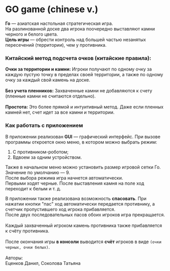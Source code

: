 # GO game (chinese v.)
**Го** — азиатская настольная стратегическая игра. \
На разлинованной доске два игрока поочередно выставляют камни черного и белого цвета. \
**Цель игры** — обрести контроль над большей частью незанятых пересечений (территории), чем у противника.

### Китайский метод подсчета очков (китайские правила):
**Очки за территории и камни:** Игроки получают по одному очку за каждую пустую точку в пределах своей территории, а также по одному очку за каждый свой камень на доске. \
\
**Без учета пленников:** Захваченные камни не добавляются к счету (пленные камни не считаются отдельно). \
\
**Простота:** Это более прямой и интуитивный метод. Даже если пленных камней нет, счет идет за все камни и территории.

### Как работать с приложением
В приложении реализован **GUI** — графический интерфейс. При вызове программы откроется окно меню, в котором можно выбрать режим:
1) С противником-роботом;
2) Вдвоем за одним устройством.

Также в начальном меню можно установить размер игровой сетки Го. Значение по умолчанию — 9. \
После выбора режима игра начнется автоматически. \
Первыми ходят черные. После выставления камня на поле ход переходит к белым и т. д.

В приложении также реализована возможность **спасовать**. При нажатии кнопки "пас" ход автоматически передается противнику, а счетчик пропустившего ход игрока прибавляется. \
После двух последовательных пасов обоих игроков игра прекращается. \
\
Каждый захваченный игроком камень противника также прибавляется к счёту противника. \
\
После окончания игры **в консоли** выводится **счёт** игроков в виде `(очки черных, очки белых)`. \
\
Авторы: \
Еценков Данил, Соколова Татьяна


